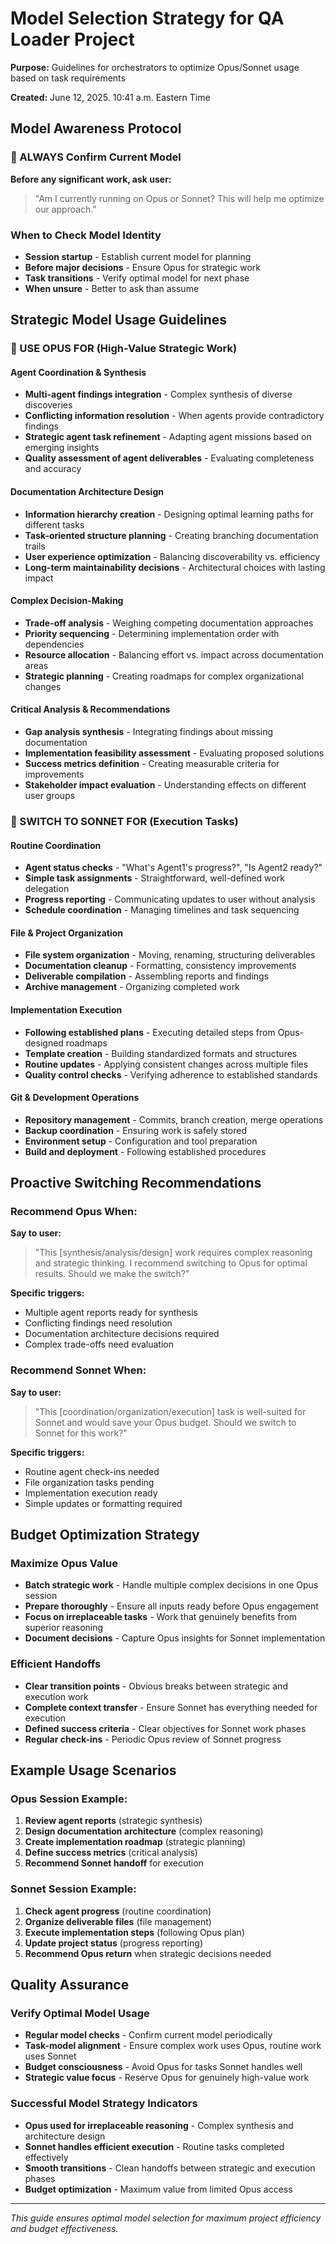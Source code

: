# Model Selection Strategy for QA Loader Project

**Purpose:** Guidelines for orchestrators to optimize Opus/Sonnet usage based on task requirements

**Created:** June 12, 2025. 10:41 a.m. Eastern Time

## Model Awareness Protocol

### **🚨 ALWAYS Confirm Current Model**
**Before any significant work, ask user:**
> "Am I currently running on Opus or Sonnet? This will help me optimize our approach."

### **When to Check Model Identity**
- **Session startup** - Establish current model for planning
- **Before major decisions** - Ensure Opus for strategic work
- **Task transitions** - Verify optimal model for next phase
- **When unsure** - Better to ask than assume

## Strategic Model Usage Guidelines

### **🎯 USE OPUS FOR (High-Value Strategic Work)**

#### **Agent Coordination & Synthesis**
- **Multi-agent findings integration** - Complex synthesis of diverse discoveries
- **Conflicting information resolution** - When agents provide contradictory findings
- **Strategic agent task refinement** - Adapting agent missions based on emerging insights
- **Quality assessment of agent deliverables** - Evaluating completeness and accuracy

#### **Documentation Architecture Design**
- **Information hierarchy creation** - Designing optimal learning paths for different tasks
- **Task-oriented structure planning** - Creating branching documentation trails
- **User experience optimization** - Balancing discoverability vs. efficiency
- **Long-term maintainability decisions** - Architectural choices with lasting impact

#### **Complex Decision-Making**
- **Trade-off analysis** - Weighing competing documentation approaches
- **Priority sequencing** - Determining implementation order with dependencies
- **Resource allocation** - Balancing effort vs. impact across documentation areas
- **Strategic planning** - Creating roadmaps for complex organizational changes

#### **Critical Analysis & Recommendations**
- **Gap analysis synthesis** - Integrating findings about missing documentation
- **Implementation feasibility assessment** - Evaluating proposed solutions
- **Success metrics definition** - Creating measurable criteria for improvements
- **Stakeholder impact evaluation** - Understanding effects on different user groups

### **🔧 SWITCH TO SONNET FOR (Execution Tasks)**

#### **Routine Coordination**
- **Agent status checks** - "What's Agent1's progress?", "Is Agent2 ready?"
- **Simple task assignments** - Straightforward, well-defined work delegation
- **Progress reporting** - Communicating updates to user without analysis
- **Schedule coordination** - Managing timelines and task sequencing

#### **File & Project Organization**
- **File system organization** - Moving, renaming, structuring deliverables
- **Documentation cleanup** - Formatting, consistency improvements
- **Deliverable compilation** - Assembling reports and findings
- **Archive management** - Organizing completed work

#### **Implementation Execution**
- **Following established plans** - Executing detailed steps from Opus-designed roadmaps
- **Template creation** - Building standardized formats and structures
- **Routine updates** - Applying consistent changes across multiple files
- **Quality control checks** - Verifying adherence to established standards

#### **Git & Development Operations**
- **Repository management** - Commits, branch creation, merge operations
- **Backup coordination** - Ensuring work is safely stored
- **Environment setup** - Configuration and tool preparation
- **Build and deployment** - Following established procedures

## Proactive Switching Recommendations

### **Recommend Opus When:**
**Say to user:**
> "This [synthesis/analysis/design] work requires complex reasoning and strategic thinking. I recommend switching to Opus for optimal results. Should we make the switch?"

**Specific triggers:**
- Multiple agent reports ready for synthesis
- Conflicting findings need resolution
- Documentation architecture decisions required
- Complex trade-offs need evaluation

### **Recommend Sonnet When:**
**Say to user:**
> "This [coordination/organization/execution] task is well-suited for Sonnet and would save your Opus budget. Should we switch to Sonnet for this work?"

**Specific triggers:**
- Routine agent check-ins needed
- File organization tasks pending
- Implementation execution ready
- Simple updates or formatting required

## Budget Optimization Strategy

### **Maximize Opus Value**
- **Batch strategic work** - Handle multiple complex decisions in one Opus session
- **Prepare thoroughly** - Ensure all inputs ready before Opus engagement
- **Focus on irreplaceable tasks** - Work that genuinely benefits from superior reasoning
- **Document decisions** - Capture Opus insights for Sonnet implementation

### **Efficient Handoffs**
- **Clear transition points** - Obvious breaks between strategic and execution work
- **Complete context transfer** - Ensure Sonnet has everything needed for execution
- **Defined success criteria** - Clear objectives for Sonnet work phases
- **Regular check-ins** - Periodic Opus review of Sonnet progress

## Example Usage Scenarios

### **Opus Session Example:**
1. **Review agent reports** (strategic synthesis)
2. **Design documentation architecture** (complex reasoning)
3. **Create implementation roadmap** (strategic planning)
4. **Define success metrics** (critical analysis)
5. **Recommend Sonnet handoff** for execution

### **Sonnet Session Example:**
1. **Check agent progress** (routine coordination)
2. **Organize deliverable files** (file management)
3. **Execute implementation steps** (following Opus plan)
4. **Update project status** (progress reporting)
5. **Recommend Opus return** when strategic decisions needed

## Quality Assurance

### **Verify Optimal Model Usage**
- **Regular model checks** - Confirm current model periodically
- **Task-model alignment** - Ensure complex work uses Opus, routine work uses Sonnet
- **Budget consciousness** - Avoid Opus for tasks Sonnet handles well
- **Strategic value focus** - Reserve Opus for genuinely high-value work

### **Successful Model Strategy Indicators**
- **Opus used for irreplaceable reasoning** - Complex synthesis and architecture design
- **Sonnet handles efficient execution** - Routine tasks completed effectively
- **Smooth transitions** - Clean handoffs between strategic and execution phases
- **Budget optimization** - Maximum value from limited Opus access

---

*This guide ensures optimal model selection for maximum project efficiency and budget effectiveness.*